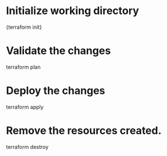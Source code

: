 # Initialize working directory
{terraform init}

# Validate the changes
terraform plan

# Deploy the changes
terraform apply

# Remove the resources created.
terraform destroy
